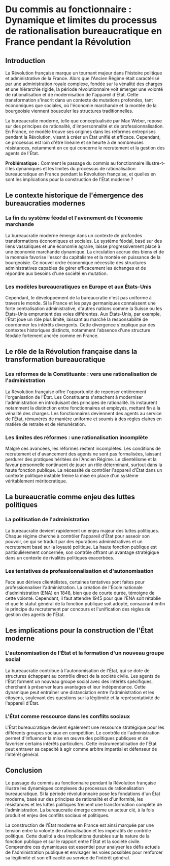 # Du commis au fonctionnaire : Dynamique et limites du processus de rationalisation bureaucratique en France pendant la Révolution

## Introduction

La Révolution française marque un tournant majeur dans l'histoire politique et administrative de la France. Alors que l'Ancien Régime était caractérisé par une administration royale complexe, fondée sur la vénalité des charges et une hiérarchie rigide, la période révolutionnaire voit émerger une volonté de rationalisation et de modernisation de l'appareil d'État. Cette transformation s'inscrit dans un contexte de mutations profondes, tant économiques que sociales, où l'économie marchande et la montée de la bourgeoisie viennent bousculer les structures traditionnelles.

La bureaucratie moderne, telle que conceptualisée par Max Weber, repose sur des principes de rationalité, d'impersonnalité et de professionnalisation. En France, ce modèle trouve ses origines dans les réformes entreprises pendant la Révolution, visant à créer un État unifié et efficace. Cependant, ce processus est loin d'être linéaire et se heurte à de nombreuses résistances, notamment en ce qui concerne le recrutement et la gestion des agents de l'État.

**Problématique :** Comment le passage du commis au fonctionnaire illustre-t-il les dynamiques et les limites du processus de rationalisation bureaucratique en France pendant la Révolution française, et quelles en sont les implications pour la construction de l'État moderne ?

## Le contexte historique de l'émergence des bureaucraties modernes

### La fin du système féodal et l'avènement de l'économie marchande

La bureaucratie moderne émerge dans un contexte de profondes transformations économiques et sociales. Le système féodal, basé sur des liens vassaliques et une économie agraire, laisse progressivement place à une économie marchande dynamique. La circulation accrue des biens et de la monnaie favorise l'essor du capitalisme et la montée en puissance de la bourgeoisie. Ce nouvel ordre économique nécessite des structures administratives capables de gérer efficacement les échanges et de répondre aux besoins d'une société en mutation.

### Les modèles bureaucratiques en Europe et aux États-Unis

Cependant, le développement de la bureaucratie n'est pas uniforme à travers le monde. Si la France et les pays germaniques connaissent une forte centralisation administrative, d'autres nations comme la Suisse ou les États-Unis empruntent des voies différentes. Aux États-Unis, par exemple, l'État joue un rôle plus limité, laissant au marché la responsabilité de coordonner les intérêts divergents. Cette divergence s'explique par des contextes historiques distincts, notamment l'absence d'une structure féodale fortement ancrée comme en France.

## Le rôle de la Révolution française dans la transformation bureaucratique

### Les réformes de la Constituante : vers une rationalisation de l'administration

La Révolution française offre l'opportunité de repenser entièrement l'organisation de l'État. Les Constituants s'attachent à moderniser l'administration en introduisant des principes de rationalité. Ils instaurent notamment la distinction entre fonctionnaires et employés, mettant fin à la vénalité des charges. Les fonctionnaires deviennent des agents au service de l'État, rémunérés de manière uniforme et soumis à des règles claires en matière de retraite et de rémunération.

### Les limites des réformes : une rationalisation incomplète

Malgré ces avancées, les réformes restent incomplètes. Les conditions de recrutement et d'avancement des agents ne sont pas formalisées, laissant perdurer des pratiques héritées de l'Ancien Régime. Le clientélisme et la faveur personnelle continuent de jouer un rôle déterminant, surtout dans la haute fonction publique. La nécessité de contrôler l'appareil d'État dans un contexte politique instable freine la mise en place d'un système véritablement méritocratique.

## La bureaucratie comme enjeu des luttes politiques

### La politisation de l'administration

La bureaucratie devient rapidement un enjeu majeur des luttes politiques. Chaque régime cherche à contrôler l'appareil d'État pour asseoir son pouvoir, ce qui se traduit par des épurations administratives et un recrutement basé sur la loyauté politique. La haute fonction publique est particulièrement concernée, son contrôle offrant un avantage stratégique dans un contexte de rivalités politiques exacerbées.

### Les tentatives de professionnalisation et d'autonomisation

Face aux dérives clientélistes, certaines tentatives sont faites pour professionnaliser l'administration. La création de l'École nationale d'administration (ENA) en 1848, bien que de courte durée, témoigne de cette volonté. Cependant, il faut attendre 1945 pour que l'ENA soit rétablie et que le statut général de la fonction publique soit adopté, consacrant enfin le principe du recrutement par concours et l'unification des règles de gestion des agents de l'État.

## Les implications pour la construction de l'État moderne

### L'autonomisation de l'État et la formation d'un nouveau groupe social

La bureaucratie contribue à l'autonomisation de l'État, qui se dote de structures échappant au contrôle direct de la société civile. Les agents de l'État forment un nouveau groupe social avec des intérêts spécifiques, cherchant à préserver leurs avantages et leur indépendance. Cette dynamique peut entraîner une distanciation entre l'administration et les citoyens, soulevant des questions sur la légitimité et la représentativité de l'appareil d'État.

### L'État comme ressource dans les conflits sociaux

L'État bureaucratique devient également une ressource stratégique pour les différents groupes sociaux en compétition. Le contrôle de l'administration permet d'influencer la mise en œuvre des politiques publiques et de favoriser certains intérêts particuliers. Cette instrumentalisation de l'État peut entraver sa capacité à agir comme arbitre impartial et défenseur de l'intérêt général.

## Conclusion

Le passage du commis au fonctionnaire pendant la Révolution française illustre les dynamiques complexes du processus de rationalisation bureaucratique. Si la période révolutionnaire pose les fondations d'un État moderne, basé sur des principes de rationalité et d'uniformité, les résistances et les luttes politiques freinent une transformation complète de l'administration. La bureaucratie émerge comme un acteur clé, à la fois produit et enjeu des conflits sociaux et politiques.

La construction de l'État moderne en France est ainsi marquée par une tension entre la volonté de rationalisation et les impératifs de contrôle politique. Cette dualité a des implications durables sur la nature de la fonction publique et sur le rapport entre l'État et la société civile. Comprendre ces dynamiques est essentiel pour analyser les défis actuels de l'administration publique et envisager les voies possibles pour renforcer sa légitimité et son efficacité au service de l'intérêt général.